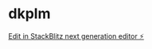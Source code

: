 # dkplm

[Edit in StackBlitz next generation editor ⚡️](https://stackblitz.com/~/github.com/dokmar89/dkplm)